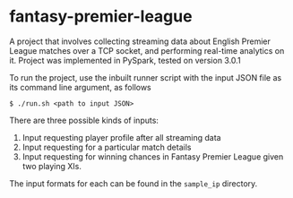 # fantasy-premier-league

A project that involves collecting streaming data about English Premier League matches over a TCP socket, and performing real-time analytics on it.
Project was implemented in PySpark, tested on version 3.0.1

To run the project, use the inbuilt runner script with the input JSON file as its command line argument, as follows

```
$ ./run.sh <path to input JSON>
```

There are three possible kinds of inputs:

1. Input requesting player profile after all streaming data
2. Input requesting for a particular match details
3. Input requesting for winning chances in Fantasy Premier League given two playing XIs.

The input formats for each can be found in the ```sample_ip``` directory. 
